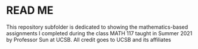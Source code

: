 # READ ME
This repository subfolder is dedicated to showing the mathematics-based assignments I completed during the class MATH 117 taught in Summer 2021 by Professor Sun at UCSB. All credit goes to UCSB and its affiliates
